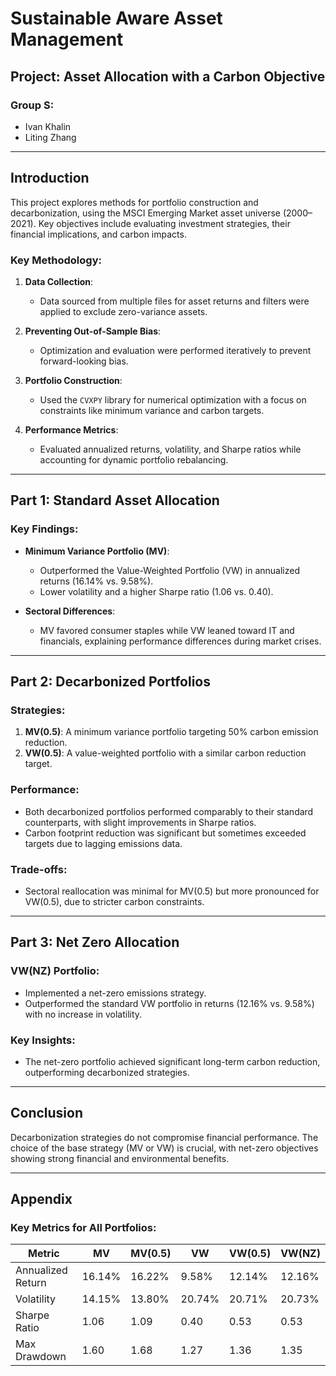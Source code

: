 # Sustainable Aware Asset Management

## Project: Asset Allocation with a Carbon Objective

### Group S:

- Ivan Khalin
- Liting Zhang

---

## Introduction

This project explores methods for portfolio construction and decarbonization, using the MSCI Emerging Market asset universe (2000–2021). Key objectives include evaluating investment strategies, their financial implications, and carbon impacts.

### Key Methodology:

1. **Data Collection**:

   - Data sourced from multiple files for asset returns and filters were applied to exclude zero-variance assets.

2. **Preventing Out-of-Sample Bias**:

   - Optimization and evaluation were performed iteratively to prevent forward-looking bias.

3. **Portfolio Construction**:

   - Used the `CVXPY` library for numerical optimization with a focus on constraints like minimum variance and carbon targets.

4. **Performance Metrics**:
   - Evaluated annualized returns, volatility, and Sharpe ratios while accounting for dynamic portfolio rebalancing.

---

## Part 1: Standard Asset Allocation

### Key Findings:

- **Minimum Variance Portfolio (MV)**:

  - Outperformed the Value-Weighted Portfolio (VW) in annualized returns (16.14% vs. 9.58%).
  - Lower volatility and a higher Sharpe ratio (1.06 vs. 0.40).

- **Sectoral Differences**:
  - MV favored consumer staples while VW leaned toward IT and financials, explaining performance differences during market crises.

---

## Part 2: Decarbonized Portfolios

### Strategies:

1. **MV(0.5)**: A minimum variance portfolio targeting 50% carbon emission reduction.
2. **VW(0.5)**: A value-weighted portfolio with a similar carbon reduction target.

### Performance:

- Both decarbonized portfolios performed comparably to their standard counterparts, with slight improvements in Sharpe ratios.
- Carbon footprint reduction was significant but sometimes exceeded targets due to lagging emissions data.

### Trade-offs:

- Sectoral reallocation was minimal for MV(0.5) but more pronounced for VW(0.5), due to stricter carbon constraints.

---

## Part 3: Net Zero Allocation

### VW(NZ) Portfolio:

- Implemented a net-zero emissions strategy.
- Outperformed the standard VW portfolio in returns (12.16% vs. 9.58%) with no increase in volatility.

### Key Insights:

- The net-zero portfolio achieved significant long-term carbon reduction, outperforming decarbonized strategies.

---

## Conclusion

Decarbonization strategies do not compromise financial performance. The choice of the base strategy (MV or VW) is crucial, with net-zero objectives showing strong financial and environmental benefits.

---

## Appendix

### Key Metrics for All Portfolios:

| Metric            | MV     | MV(0.5) | VW     | VW(0.5) | VW(NZ) |
| ----------------- | ------ | ------- | ------ | ------- | ------ |
| Annualized Return | 16.14% | 16.22%  | 9.58%  | 12.14%  | 12.16% |
| Volatility        | 14.15% | 13.80%  | 20.74% | 20.71%  | 20.73% |
| Sharpe Ratio      | 1.06   | 1.09    | 0.40   | 0.53    | 0.53   |
| Max Drawdown      | 1.60   | 1.68    | 1.27   | 1.36    | 1.35   |
